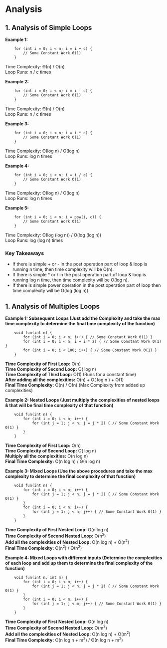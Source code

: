 # Analysis

## 1. Analysis of Simple Loops

**Example 1:**
```
    for (int i = 0; i < n; i = i + c) {
        // Some Constant Work Θ(1)
    }
```
Time Complexity: Θ(n) / O(n)\
Loop Runs: n / c times

**Example 2:**
```
    for (int i = 0; i < n; i = i - c) {
        // Some Constant Work Θ(1)
    }
```
Time Complexity: Θ(n) / O(n)\
Loop Runs: n / c times

**Example 3:**
```
    for (int i = 0; i < n; i = i * c) {
        // Some Constant Work Θ(1)
    }
```
Time Complexity: Θ(log n) / O(log n)\
Loop Runs: log n times

**Example 4:**
```
    for (int i = 0; i < n; i = i / c) {
        // Some Constant Work Θ(1)
    }
```
Time Complexity: Θ(log n) / O(log n)\
Loop Runs: log n times

**Example 5:**
```
    for (int i = 0; i < n; i = pow(i, c)) {
        // Some Constant Work Θ(1)
    }
```
Time Complexity: Θ(log (log n)) / O(log (log n))\
Loop Runs: log (log n) times

### Key Takeaways
- If there is simple + or - in the post operation part of loop & loop is running n time, then time complexity will be O(n). 
- If there is simple * or / in the post operation part of loop & loop is running log n time, then time complexity will be O(log n). 
- If there is simple power operation in the post operation part of loop then time complexity will be O(log (log n)). 

## 1. Analysis of Multiples Loops
**Example 1: Subsequent Loops (Just add the Complexity and take the max time complexity to determine the final time complexity of the function)**
```
    void fun(int n) {
        for (int i = 0; i < n; i++) { // Some Constant Work Θ(1) }
        for (int i = 0; i < n; i = i * 2) { // Some Constant Work Θ(1) }
        for (int i = 0; i < 100; i++) { // Some Constant Work Θ(1) }
    }
```
**Time Complexity of First Loop:** O(n) \
**Time Complexity of Second Loop:** O( log n) \
**Time Complexity of Third Loop:** O(1) (Runs for a constant time)\
**After adding all the complexities:** O(n) + O( log n ) + O(1)\
**Final Time Complexity:** O(n) / Θ(n) (Max Complexity from added up complexities)

**Example 2: Nested Loops (Just multiply the complexities of nested loops & that will be final time complexity of that function)**
```
    void fun(int n) {
        for (int i = 0; i < n; i++) {
            for (int j = 1; j < n; j = j * 2) { // Some Constant Work Θ(1) }
        }
    }
```
**Time Complexity of First Loop:** O(n) \
**Time Complexity of Second Loop:** O( log n) \
**Multiply all the complexities:** O(n log n)\
**Final Time Complexity:** O(n log n) / Θ(n log n)

**Example 3: Mixed Loops (Use the above procedures and take the max complexity to determine the final complexity of that function)**
```
    void fun(int n) {
        for (int i = 0; i < n; i++) {
            for (int j = 1; j < n; j = j * 2) { // Some Constant Work Θ(1) }
        }
        for (int i = 0; i < n; i++) {
            for (int j = 1; j < n; j++) { // Some Constant Work Θ(1) }
        }
    }
```
**Time Complexity of First Nested Loop:** O(n log n) \
**Time Complexity of Second Nested Loop:** O(n<sup>2</sup>) \
**Add all the complexities of Nested Loop:** O(n log n) + O(n<sup>2</sup>)\
**Final Time Complexity:** O(n<sup>2</sup>) / Θ(n<sup>2</sup>)

**Example 4: Mixed Loops with different inputs (Determine the complexities of each loop and add up them to determine the final complexity of the function)**
```
    void fun(int n, int m) {
        for (int i = 0; i < n; i++) {
            for (int j = 1; j < n; j = j * 2) { // Some Constant Work Θ(1) }
        }
        for (int i = 0; i < m; i++) {
            for (int j = 1; j < m; j++) { // Some Constant Work Θ(1) }
        }
    }
```
**Time Complexity of First Nested Loop:** O(n log n) \
**Time Complexity of Second Nested Loop:** O(m<sup>2</sup>) \
**Add all the complexities of Nested Loop:** O(n log n) + O(m<sup>2</sup>)\
**Final Time Complexity:** O(n log n + m<sup>2</sup>) / Θ(n log n + m<sup>2</sup>)
